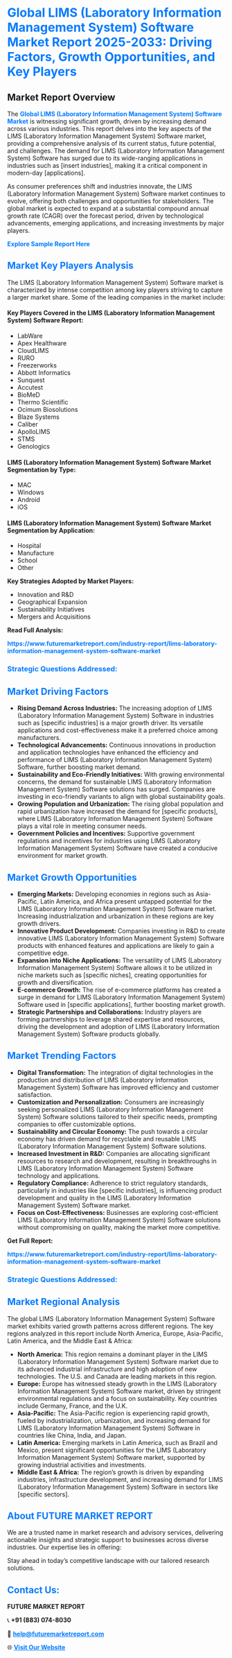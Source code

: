 <h1 style="color: #007BFF;">Global LIMS (Laboratory Information Management System) Software Market Report 2025-2033: Driving Factors, Growth Opportunities, and Key Players</h1>

<section id="overview">
<h2>Market Report Overview</h2>
<p>The <a href="https://www.futuremarketreport.com/industry-report/lims-laboratory-information-management-system-software-market" style="color: #007BFF; text-decoration: none;"><strong>Global LIMS (Laboratory Information Management System) Software Market</strong></a> is witnessing significant growth, driven by increasing demand across various industries. This report delves into the key aspects of the LIMS (Laboratory Information Management System) Software market, providing a comprehensive analysis of its current status, future potential, and challenges. The demand for LIMS (Laboratory Information Management System) Software has surged due to its wide-ranging applications in industries such as [insert industries], making it a critical component in modern-day [applications].</p>
<p>As consumer preferences shift and industries innovate, the LIMS (Laboratory Information Management System) Software market continues to evolve, offering both challenges and opportunities for stakeholders. The global market is expected to expand at a substantial compound annual growth rate (CAGR) over the forecast period, driven by technological advancements, emerging applications, and increasing investments by major players.</p>
</section>

<section id="overview">
<p><a href="https://www.futuremarketreport.com/request-sample/reportId=107878" style="color: #007BFF; text-decoration: none;"><strong>Explore Sample Report Here</strong></a></p>
</section>

<section id="key-players">
<h2 style="color: #007BFF;">Market Key Players Analysis</h2>
<p>The LIMS (Laboratory Information Management System) Software market is characterized by intense competition among key players striving to capture a larger market share. Some of the leading companies in the market include:</p>
<h4>Key Players Covered in the LIMS (Laboratory Information Management System) Software Report:</h4>
<ul><li>LabWare</li><li>Apex Healthware</li><li>CloudLIMS</li><li>RURO</li><li>Freezerworks</li><li>Abbott Informatics</li><li>Sunquest</li><li>Accutest</li><li>BioMeD</li><li>Thermo Scientific</li><li>Ocimum Biosolutions</li><li>Blaze Systems</li><li>Caliber</li><li>ApolloLIMS</li><li>STMS</li><li>Genologics</li></ul>
<h4>LIMS (Laboratory Information Management System) Software Market Segmentation by Type:</h4>
<ul><li>MAC</li><li>Windows</li><li>Android</li><li>iOS</li></ul>

<h4>LIMS (Laboratory Information Management System) Software Market Segmentation by Application:</h4>
<ul><li>Hospital</li><li>Manufacture</li><li>School</li><li>Other</li></ul>
<p><strong>Key Strategies Adopted by Market Players:</strong></p>
<ul>
<li>Innovation and R&D</li>
<li>Geographical Expansion</li>
<li>Sustainability Initiatives</li>
<li>Mergers and Acquisitions</li>
</ul>
</section>

<section>
<p><strong>Read Full Analysis: </strong></p><a href="https://www.futuremarketreport.com/industry-report/lims-laboratory-information-management-system-software-market" style="color: #007BFF; text-decoration: none;"><strong>https://www.futuremarketreport.com/industry-report/lims-laboratory-information-management-system-software-market</strong></a>
<h3 style="color: #007BFF;">Strategic Questions Addressed:</h3>
</section>

<section id="driving-factors">
<h2 style="color: #007BFF;">Market Driving Factors</h2>
<ul>
<li><strong>Rising Demand Across Industries:</strong> The increasing adoption of LIMS (Laboratory Information Management System) Software in industries such as [specific industries] is a major growth driver. Its versatile applications and cost-effectiveness make it a preferred choice among manufacturers.</li>
<li><strong>Technological Advancements:</strong> Continuous innovations in production and application technologies have enhanced the efficiency and performance of LIMS (Laboratory Information Management System) Software, further boosting market demand.</li>
<li><strong>Sustainability and Eco-Friendly Initiatives:</strong> With growing environmental concerns, the demand for sustainable LIMS (Laboratory Information Management System) Software solutions has surged. Companies are investing in eco-friendly variants to align with global sustainability goals.</li>
<li><strong>Growing Population and Urbanization:</strong> The rising global population and rapid urbanization have increased the demand for [specific products], where LIMS (Laboratory Information Management System) Software plays a vital role in meeting consumer needs.</li>
<li><strong>Government Policies and Incentives:</strong> Supportive government regulations and incentives for industries using LIMS (Laboratory Information Management System) Software have created a conducive environment for market growth.</li>
</ul>
</section>

<section id="growth-opportunities">
<h2 style="color: #007BFF;">Market Growth Opportunities</h2>
<ul>
<li><strong>Emerging Markets:</strong> Developing economies in regions such as Asia-Pacific, Latin America, and Africa present untapped potential for the LIMS (Laboratory Information Management System) Software market. Increasing industrialization and urbanization in these regions are key growth drivers.</li>
<li><strong>Innovative Product Development:</strong> Companies investing in R&D to create innovative LIMS (Laboratory Information Management System) Software products with enhanced features and applications are likely to gain a competitive edge.</li>
<li><strong>Expansion into Niche Applications:</strong> The versatility of LIMS (Laboratory Information Management System) Software allows it to be utilized in niche markets such as [specific niches], creating opportunities for growth and diversification.</li>
<li><strong>E-commerce Growth:</strong> The rise of e-commerce platforms has created a surge in demand for LIMS (Laboratory Information Management System) Software used in [specific applications], further boosting market growth.</li>
<li><strong>Strategic Partnerships and Collaborations:</strong> Industry players are forming partnerships to leverage shared expertise and resources, driving the development and adoption of LIMS (Laboratory Information Management System) Software products globally.</li>
</ul>
</section>

<section id="trending-factors">
<h2 style="color: #007BFF;">Market Trending Factors</h2>
<ul>
<li><strong>Digital Transformation:</strong> The integration of digital technologies in the production and distribution of LIMS (Laboratory Information Management System) Software has improved efficiency and customer satisfaction.</li>
<li><strong>Customization and Personalization:</strong> Consumers are increasingly seeking personalized LIMS (Laboratory Information Management System) Software solutions tailored to their specific needs, prompting companies to offer customizable options.</li>
<li><strong>Sustainability and Circular Economy:</strong> The push towards a circular economy has driven demand for recyclable and reusable LIMS (Laboratory Information Management System) Software solutions.</li>
<li><strong>Increased Investment in R&D:</strong> Companies are allocating significant resources to research and development, resulting in breakthroughs in LIMS (Laboratory Information Management System) Software technology and applications.</li>
<li><strong>Regulatory Compliance:</strong> Adherence to strict regulatory standards, particularly in industries like [specific industries], is influencing product development and quality in the LIMS (Laboratory Information Management System) Software market.</li>
<li><strong>Focus on Cost-Effectiveness:</strong> Businesses are exploring cost-efficient LIMS (Laboratory Information Management System) Software solutions without compromising on quality, making the market more competitive.</li>
</ul>
</section>

<section>
<p><strong>Get Full Report: </strong></p><a href="https://www.futuremarketreport.com/industry-report/lims-laboratory-information-management-system-software-market" style="color: #007BFF; text-decoration: none;"><strong>https://www.futuremarketreport.com/industry-report/lims-laboratory-information-management-system-software-market</strong></a>
<h3 style="color: #007BFF;">Strategic Questions Addressed:</h3>
</section>


<section id="regional-analysis">
<h2 style="color: #007BFF;">Market Regional Analysis</h2>
<p>The global LIMS (Laboratory Information Management System) Software market exhibits varied growth patterns across different regions. The key regions analyzed in this report include North America, Europe, Asia-Pacific, Latin America, and the Middle East & Africa:</p>
<ul>
<li><strong>North America:</strong> This region remains a dominant player in the LIMS (Laboratory Information Management System) Software market due to its advanced industrial infrastructure and high adoption of new technologies. The U.S. and Canada are leading markets in this region.</li>
<li><strong>Europe:</strong> Europe has witnessed steady growth in the LIMS (Laboratory Information Management System) Software market, driven by stringent environmental regulations and a focus on sustainability. Key countries include Germany, France, and the U.K.</li>
<li><strong>Asia-Pacific:</strong> The Asia-Pacific region is experiencing rapid growth, fueled by industrialization, urbanization, and increasing demand for LIMS (Laboratory Information Management System) Software in countries like China, India, and Japan.</li>
<li><strong>Latin America:</strong> Emerging markets in Latin America, such as Brazil and Mexico, present significant opportunities for the LIMS (Laboratory Information Management System) Software market, supported by growing industrial activities and investments.</li>
<li><strong>Middle East & Africa:</strong> The region’s growth is driven by expanding industries, infrastructure development, and increasing demand for LIMS (Laboratory Information Management System) Software in sectors like [specific sectors].</li>
</ul>
</section>

<footer>
<h2 style="color: #007BFF;">About FUTURE MARKET REPORT</h2>
<p>We are a trusted name in market research and advisory services, delivering actionable insights and strategic support to businesses across diverse industries. Our expertise lies in offering:</p>

<p>Stay ahead in today’s competitive landscape with our tailored research solutions.</p>

<h2 style="color: #007BFF;">Contact Us:</h2>
<p><strong>FUTURE MARKET REPORT</strong></p>
<p>📞 <strong>+91 (883) 074-8030</strong></p>
<p>📧 <strong><a href="mailto:help@futuremarketreport.com" style="color: #007BFF;">help@futuremarketreport.com</a></strong></p>
<p>🌐 <strong><a href="https://www.futuremarketreport.com/" style="color: #007BFF;">Visit Our Website</a></strong></p>
</footer>